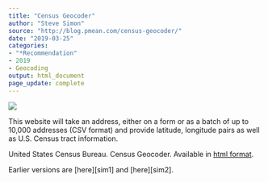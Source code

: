 ```yaml
---
title: "Census Geocoder"
author: "Steve Simon"
source: "http://blog.pmean.com/census-geocoder/"
date: "2019-03-25"
categories:
- "*Recommendation"
- 2019
- Geocoding
output: html_document
page_update: complete
---
```


![](http://www.pmean.com/new-images/19/census-geocoder01.png)

<div class="notes">

This website will take an address, either on a form or as a batch of up to 10,000 addresses (CSV format) and provide latitude, longitude pairs as well as U.S. Census tract information.

United States Census Bureau. Census Geocoder. Available in [html format][cen1].

[cen1]: https://www.census.gov/geo/maps-data/data/geocoder.html

</div>
Earlier versions are [here][sim1] and [here][sim2].
 
[sim1]: http://blog.pmean.com/census-geocoder/
[sim2]: http://new.pmean.com/census-geocoder/
 
